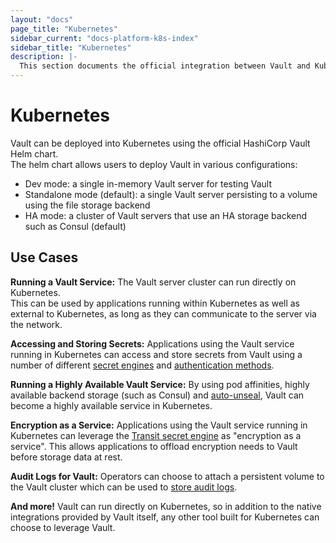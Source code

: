 ```yaml
---
layout: "docs"
page_title: "Kubernetes"
sidebar_current: "docs-platform-k8s-index"
sidebar_title: "Kubernetes"
description: |-
  This section documents the official integration between Vault and Kubernetes.
---
```


# Kubernetes

Vault can be deployed into Kubernetes using the official HashiCorp Vault Helm chart.  
The helm chart allows users to deploy Vault in various configurations:

* Dev mode: a single in-memory Vault server for testing Vault
* Standalone mode (default): a single Vault server persisting to a volume using the file storage backend
* HA mode: a cluster of Vault servers that use an HA storage backend such as Consul (default)

## Use Cases

**Running a Vault Service:** The Vault server cluster can run directly on Kubernetes.  
This can be used by applications running within Kubernetes as well as external to 
Kubernetes, as long as they can communicate to the server via the network.

**Accessing and Storing Secrets:** Applications using the Vault service running in 
Kubernetes can access and store secrets from Vault using a number of different 
[secret engines](/docs/secrets) and [authentication methods](/docs/auth).

**Running a Highly Available Vault Service:**  By using pod affinities, highly available 
backend storage (such as Consul) and [auto-unseal](/docs/concepts/seal.html#auto-unseal), 
Vault can become a highly available service in Kubernetes.

**Encryption as a Service:** Applications using the Vault service running in Kubernetes 
can leverage the [Transit secret engine](/docs/secrets/transit) 
as "encryption as a service".  This allows applications to offload encryption needs 
to Vault before storage data at rest.

**Audit Logs for Vault:** Operators can choose to attach a persistent volume 
to the Vault cluster which can be used to [store audit logs](/docs/audit).

**And more!** Vault can run directly on Kubernetes, so in addition to the
native integrations provided by Vault itself, any other tool built for
Kubernetes can choose to leverage Vault.
